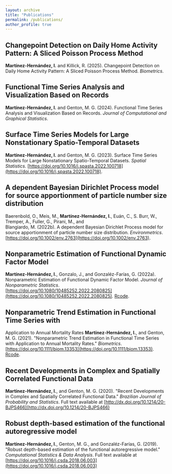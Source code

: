 ```yaml
---
layout: archive
title: "Publications"
permalink: /publications/
author_profile: true
---
```


## Changepoint Detection on Daily Home Activity Pattern: A Sliced Poisson Process Method
**Martínez-Hernández, I.** and Killick, R. (2025). 
Changepoint Detection on Daily Home Activity Pattern: A Sliced Poisson Process Method.
*Biometrics*.

## Functional Time Series Analysis and Visualization Based on Records
**Martínez-Hernández, I.** and Genton, M. G. (2024). 
Functional Time Series Analysis and Visualization Based on Records. 
*Journal of Computational and Graphical Statistics*. 

## Surface Time Series Models for Large Nonstationary Spatio-Temporal Datasets
**Martínez-Hernández, I.** and Genton, M. G. (2023). 
Surface Time Series Models for Large Nonstationary Spatio-Temporal Datasets. 
*Spatial Statistics*. [https://doi.org/10.1016/j.spasta.2022.100718](https://doi.org/10.1016/j.spasta.2022.100718).

## A dependent Bayesian Dirichlet Process model for source apportionment of particle number size distribution
Baerenbold, O., Meis, M.,  **Martínez-Hernández, I.**, 
Euán, C., S. Burr, W., Tremper, A., Fuller, G., Pirani, M., and  
Blangiardo, M. (2022b). 
A dependent Bayesian Dirichlet Process model for source apportionment of particle number size distribution. 
<i>Environmetrics</i>. 
[https://doi.org/10.1002/env.2763](https://doi.org/10.1002/env.2763).

## Nonparametric Estimation of Functional Dynamic Factor Model
**Martínez-Hernández, I.**, Gonzalo, J., and Gonzaléz-Farías, G. (2022a). 
Nonparametric Estimation of Functional Dynamic Factor Model. 
<i>Journal of Nonparametric Statistics</i>. 
[https://doi.org/10.1080/10485252.2022.2080825](https://doi.org/10.1080/10485252.2022.2080825). [Rcode](https://github.com/Martinez-Hernandez/Functional-Factor-Model).

## Nonparametric Trend Estimation in Functional Time Series with
Application to Annual Mortality Rates
**Martínez-Hernández, I.**, and Genton, M. G. (2021). 
"Nonparametric Trend Estimation in Functional Time Series with
Application to Annual Mortality Rates." 
<i>Biometrics</i>. [https://doi.org/10.1111/biom.13353](https://doi.org/10.1111/biom.13353). [Rcode](https://github.com/Martinez-Hernandez/Nonparametric-Trend-Estimation-in-Functional-TS).

## Recent Developments in Complex and Spatially Correlated Functional Data
**Martínez-Hernández, I.**, and Genton, M. G. (2020). 
&quot;Recent Developments in Complex and Spatially Correlated Functional Data.&quot; 
<i>Brazilian Journal of Probability and Statistics</i>. Full text available
at [http://dx.doi.org/10.1214/20-BJPS466](http://dx.doi.org/10.1214/20-BJPS466)

## Robust depth-based estimation of the functional autoregressive model
**Martínez-Hernández, I.**, Genton, M. G., and Gonzaléz-Farías, G. (2019). 
"Robust depth-based estimation of the functional autoregressive model." 
<i>Computational Statistics & Data Analysis</i>. Full text available at
[https://doi.org/10.1016/j.csda.2018.06.003](https://doi.org/10.1016/j.csda.2018.06.003)

